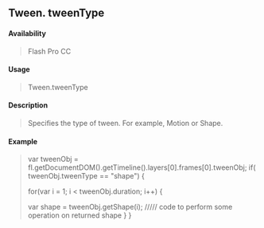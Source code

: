 ## Tween. tweenType

#### Availability

> Flash Pro CC

#### Usage

> Tween.tweenType

#### Description

> Specifies the type of tween. For example, Motion or Shape.

#### Example

> var tweenObj = fl.getDocumentDOM().getTimeline().layers\[0\].frames\[0\].tweenObj; if( tweenObj.tweenType == "shape") {
>
> for(var i = 1; i \< tweenObj.duration; i++) {
>
> var shape = tweenObj.getShape(i); ///// code to perform some operation on returned shape } }
